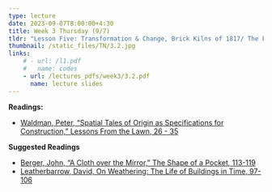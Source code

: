 ```yaml
---
type: lecture
date: 2023-09-07T8:00:00+4:30
title: Week 3 Thursday (9/7)
tldr: "Lesson Five: Transformation & Change, Brick Kilns of 1817/ The Fire of 1895/ The Tiki Torches of 2017"
thumbnail: /static_files/TN/3.2.jpg
links: 
    # - url: /l1.pdf
    #   name: codes
    - url: /lectures_pdfs/week3/3.2.pdf
      name: lecture slides
---
```

**Readings:**
- [Waldman, Peter, “Spatial Tales of Origin as Specifications for Construction,” Lessons From the Lawn, 26 - 35](/readings_pdfs/week3/TH/r1.pdf)

**Suggested Readings**
- [Berger, John, “A Cloth over the Mirror,” The Shape of a Pocket, 113-119](/readings_pdfs/week3/TH/r2.pdf)
- [Leatherbarrow, David, On Weathering: The Life of Buildings in Time, 97-106](/readings_pdfs/week3/TH/r3.pdf)


